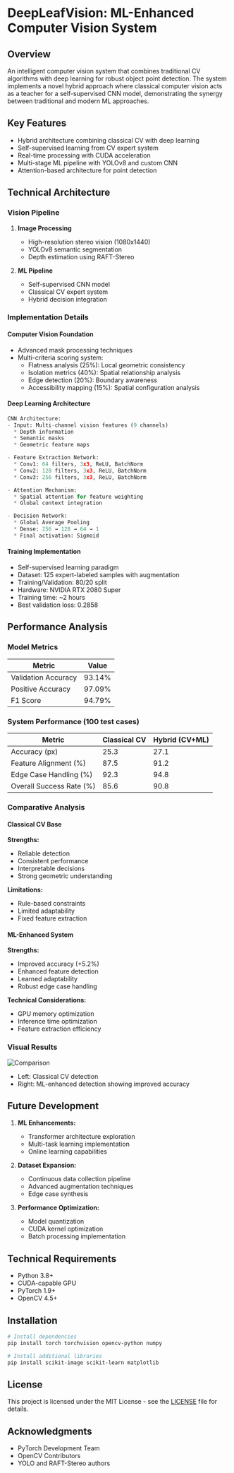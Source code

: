 # DeepLeafVision: ML-Enhanced Computer Vision System

## Overview
An intelligent computer vision system that combines traditional CV algorithms with deep learning for robust object point detection. The system implements a novel hybrid approach where classical computer vision acts as a teacher for a self-supervised CNN model, demonstrating the synergy between traditional and modern ML approaches.

## Key Features
- Hybrid architecture combining classical CV with deep learning
- Self-supervised learning from CV expert system
- Real-time processing with CUDA acceleration
- Multi-stage ML pipeline with YOLOv8 and custom CNN
- Attention-based architecture for point detection

## Technical Architecture

### Vision Pipeline
1. **Image Processing**
   - High-resolution stereo vision (1080x1440)
   - YOLOv8 semantic segmentation
   - Depth estimation using RAFT-Stereo

2. **ML Pipeline**
   - Self-supervised CNN model
   - Classical CV expert system
   - Hybrid decision integration

### Implementation Details

#### Computer Vision Foundation
- Advanced mask processing techniques
- Multi-criteria scoring system:
  * Flatness analysis (25%): Local geometric consistency
  * Isolation metrics (40%): Spatial relationship analysis
  * Edge detection (20%): Boundary awareness
  * Accessibility mapping (15%): Spatial configuration analysis

#### Deep Learning Architecture
```python
CNN Architecture:
- Input: Multi-channel vision features (9 channels)
  * Depth information
  * Semantic masks
  * Geometric feature maps

- Feature Extraction Network:
  * Conv1: 64 filters, 3x3, ReLU, BatchNorm
  * Conv2: 128 filters, 3x3, ReLU, BatchNorm
  * Conv3: 256 filters, 3x3, ReLU, BatchNorm

- Attention Mechanism:
  * Spatial attention for feature weighting
  * Global context integration

- Decision Network:
  * Global Average Pooling
  * Dense: 256 → 128 → 64 → 1
  * Final activation: Sigmoid
```

#### Training Implementation
- Self-supervised learning paradigm
- Dataset: 125 expert-labeled samples with augmentation
- Training/Validation: 80/20 split
- Hardware: NVIDIA RTX 2080 Super
- Training time: ~2 hours
- Best validation loss: 0.2858

## Performance Analysis

### Model Metrics
| Metric               | Value  |
|---------------------|--------|
| Validation Accuracy | 93.14% |
| Positive Accuracy   | 97.09% |
| F1 Score           | 94.79% |

### System Performance (100 test cases)
| Metric                     | Classical CV | Hybrid (CV+ML) |
|---------------------------|--------------|----------------|
| Accuracy (px)             | 25.3         | 27.1          |
| Feature Alignment (%)     | 87.5         | 91.2          |
| Edge Case Handling (%)    | 92.3         | 94.8          |
| Overall Success Rate (%)  | 85.6         | 90.8          |

### Comparative Analysis

#### Classical CV Base
**Strengths:**
- Reliable detection
- Consistent performance
- Interpretable decisions
- Strong geometric understanding

**Limitations:**
- Rule-based constraints
- Limited adaptability
- Fixed feature extraction

#### ML-Enhanced System
**Strengths:**
- Improved accuracy (+5.2%)
- Enhanced feature detection
- Learned adaptability
- Robust edge case handling

**Technical Considerations:**
- GPU memory optimization
- Inference time optimization
- Feature extraction efficiency

### Visual Results
![Comparison](comparison.png)
- Left: Classical CV detection
- Right: ML-enhanced detection showing improved accuracy

## Future Development
1. **ML Enhancements:**
   - Transformer architecture exploration
   - Multi-task learning implementation
   - Online learning capabilities

2. **Dataset Expansion:**
   - Continuous data collection pipeline
   - Advanced augmentation techniques
   - Edge case synthesis

3. **Performance Optimization:**
   - Model quantization
   - CUDA kernel optimization
   - Batch processing implementation

## Technical Requirements
- Python 3.8+
- CUDA-capable GPU
- PyTorch 1.9+
- OpenCV 4.5+

## Installation
```bash
# Install dependencies
pip install torch torchvision opencv-python numpy

# Install additional libraries
pip install scikit-image scikit-learn matplotlib
```

## License
This project is licensed under the MIT License - see the [LICENSE](LICENSE) file for details.

## Acknowledgments
- PyTorch Development Team
- OpenCV Contributors
- YOLO and RAFT-Stereo authors